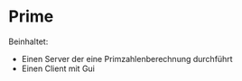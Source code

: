 # Prime

Beinhaltet:
- Einen Server der eine Primzahlenberechnung durchführt
- Einen Client mit Gui
